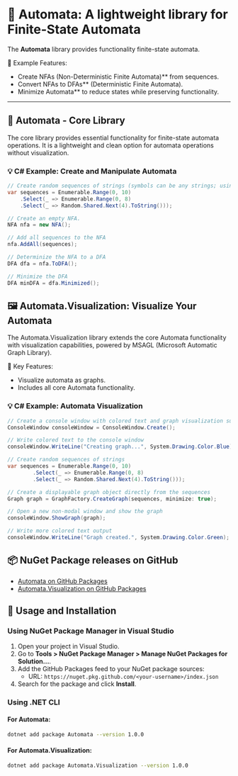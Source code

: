 ﻿# :repeat_one: Automata: A lightweight library for Finite-State Automata 

The **Automata** library provides functionality finite-state automata. 

   🌟 Example Features:
   - Create NFAs (Non-Deterministic Finite Automata)** from sequences.
   - Convert NFAs to DFAs** (Deterministic Finite Automata).
   - Minimize Automata** to reduce states while preserving functionality.

---

## :hammer: Automata - Core Library

The core library provides essential functionality for finite-state automata operations.
It is a lightweight and clean option for automata operations without visualization.

### :bulb: C# Example: Create and Manipulate Automata
```csharp
// Create random sequences of strings (symbols can be any strings; using number-strings here)
var sequences = Enumerable.Range(0, 10)
    .Select(_ => Enumerable.Range(0, 8)
    .Select(_ => Random.Shared.Next(4).ToString()));

// Create an empty NFA.
NFA nfa = new NFA();  

// Add all sequences to the NFA
nfa.AddAll(sequences);

// Determinize the NFA to a DFA
DFA dfa = nfa.ToDFA();

// Minimize the DFA
DFA minDFA = dfa.Minimized();
```

## :framed_picture: Automata.Visualization: Visualize Your Automata
The Automata.Visualization library extends the core Automata functionality with visualization capabilities, powered by MSAGL (Microsoft Automatic Graph Library).

:key: Key Features:
- Visualize automata as graphs.
- Includes all core Automata functionality.

### :bulb: C# Example: Automata Visualization

```csharp
// Create a console window with colored text and graph visualization support
ConsoleWindow consoleWindow = ConsoleWindow.Create(); 

// Write colored text to the console window
consoleWindow.WriteLine("Creating graph...", System.Drawing.Color.Blue);

// Create random sequences of strings
var sequences = Enumerable.Range(0, 10)
        .Select(_ => Enumerable.Range(0, 8)
        .Select(_ => Random.Shared.Next(4).ToString()));

// Create a displayable graph object directly from the sequences
Graph graph = GraphFactory.CreateGraph(sequences, minimize: true);

// Open a new non-modal window and show the graph
consoleWindow.ShowGraph(graph);

// Write more colored text output
consoleWindow.WriteLine("Graph created.", System.Drawing.Color.Green);

```
## :package: NuGet Package releases on GitHub

- [Automata on GitHub Packages](https://github.com/HexMerlin/Automata/pkgs/nuget/Automata)
- [Automata.Visualization on GitHub Packages](https://github.com/HexMerlin/Automata/pkgs/nuget/Automata.Visualization)

## :wrench: Usage and Installation


### Using NuGet Package Manager in Visual Studio

1. Open your project in Visual Studio.
2. Go to **Tools > NuGet Package Manager > Manage NuGet Packages for Solution...**.
3. Add the GitHub Packages feed to your NuGet package sources:
   - URL: `https://nuget.pkg.github.com/<your-username>/index.json`
4. Search for the package and click **Install**.

### Using .NET CLI

#### For **Automata**:
```bash
dotnet add package Automata --version 1.0.0
```

#### For **Automata.Visualization**:
```bash
dotnet add package Automata.Visualization --version 1.0.0
```